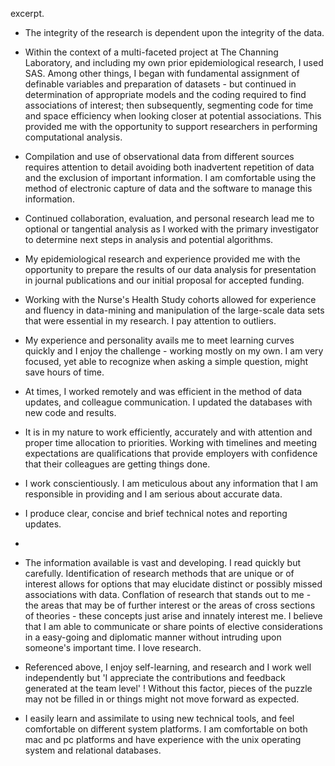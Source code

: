 excerpt.

- The integrity of the research is dependent upon the integrity of the data.

- Within the context of a multi-faceted project at The Channing Laboratory, and including my own prior
epidemiological research, I used SAS. Among other things, I began with fundamental assignment of definable
variables and preparation of datasets - but continued in determination of appropriate models and the coding
required to find associations of interest; then subsequently, segmenting code for time and space efficiency when
looking closer at potential associations. This provided me with the opportunity to support researchers in performing computational analysis.

- Compilation and use of observational data from different sources requires attention to detail avoiding both
inadvertent repetition of data and the exclusion of important information. I am comfortable using the method of
electronic capture of data and the software to manage this information.

- Continued collaboration, evaluation, and personal research lead me to optional or tangential analysis as I
worked with the primary investigator to determine next steps in analysis and potential algorithms.

- My epidemiological research and experience provided me with the opportunity to prepare the results of our
data analysis for presentation in journal publications and our initial proposal for accepted funding.

- Working with the Nurse's Health Study cohorts allowed for experience and fluency in data-mining and
manipulation of the large-scale data sets that were essential in my research. I pay attention to outliers.

- My experience and personality avails me to meet learning curves quickly and I enjoy the challenge - working
mostly on my own. I am very focused, yet able to recognize when asking a simple question, might save hours of
time.

- At times, I worked remotely and was efficient in the method of data updates, and colleague communication. I
updated the databases with new code and results.

- It is in my nature to work efficiently, accurately and with attention and proper time allocation to priorities.
Working with timelines and meeting expectations are qualifications that provide employers with confidence that
their colleagues are getting things done.

- I work conscientiously. I am meticulous about any information that I am responsible in providing and I am serious
about accurate data.

- I produce clear, concise and brief technical notes and reporting updates.
- 
- The information available is vast and developing. I read quickly but carefully. Identification of research
methods that are unique or of interest allows for options that may elucidate distinct or possibly missed associations with data. Conflation of research that stands out to me - the areas that may be of further interest or the areas of cross sections of theories - these concepts just arise and innately interest me. I believe that I am able to communicate or share points of elective considerations in a easy-going and diplomatic manner without intruding upon someone's important time. I love research.

- Referenced above, I enjoy self-learning, and research and I work well independently but 'I appreciate the
contributions and feedback generated at the team level' ! Without this factor, pieces of the puzzle may not be
filled in or things might not move forward as expected.

- I easily learn and assimilate to using new technical tools, and feel comfortable on different system platforms.
I am comfortable on both mac and pc platforms and have experience with the unix operating system and
relational databases.
